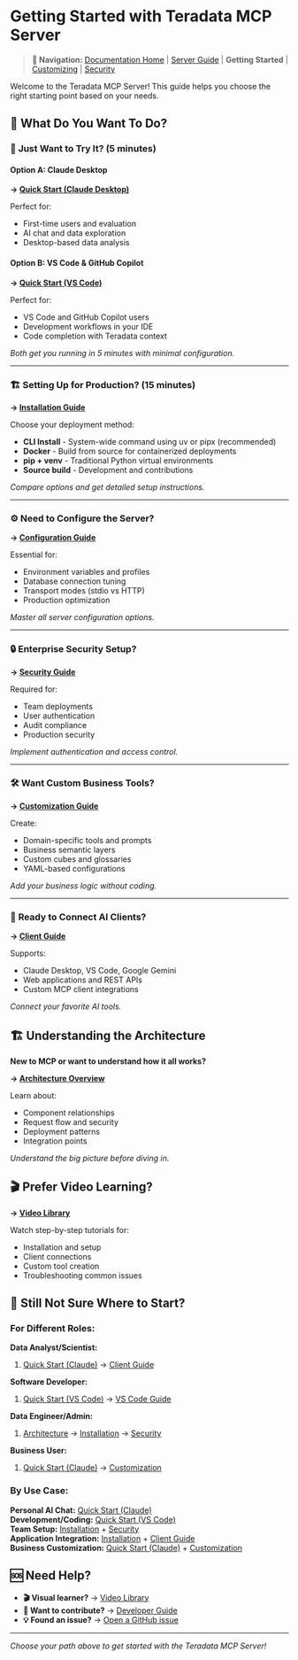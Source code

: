 # Getting Started with Teradata MCP Server

> **📍 Navigation:** [Documentation Home](../README.md) | [Server Guide](../README.md#-server-guide) | **Getting Started** | [Customizing](CUSTOMIZING.md) | [Security](SECURITY.md)

Welcome to the Teradata MCP Server! This guide helps you choose the right starting point based on your needs.

## 🎯 What Do You Want To Do?

### 🚀 **Just Want to Try It? (5 minutes)**

#### **Option A: Claude Desktop**
**→ [Quick Start (Claude Desktop)](QUICK_START.md)**

Perfect for:
- First-time users and evaluation
- AI chat and data exploration
- Desktop-based data analysis

#### **Option B: VS Code & GitHub Copilot**  
**→ [Quick Start (VS Code)](QUICK_START_HTTP.md)**

Perfect for:
- VS Code and GitHub Copilot users
- Development workflows in your IDE
- Code completion with Teradata context

*Both get you running in 5 minutes with minimal configuration.*

---

### 🏗 **Setting Up for Production? (15 minutes)**  
**→ [Installation Guide](INSTALLATION.md)**

Choose your deployment method:
- **CLI Install** - System-wide command using uv or pipx (recommended)
- **Docker** - Build from source for containerized deployments  
- **pip + venv** - Traditional Python virtual environments
- **Source build** - Development and contributions

*Compare options and get detailed setup instructions.*

---

### ⚙️ **Need to Configure the Server?**
**→ [Configuration Guide](CONFIGURATION.md)**

Essential for:
- Environment variables and profiles
- Database connection tuning
- Transport modes (stdio vs HTTP)
- Production optimization

*Master all server configuration options.*

---

### 🔒 **Enterprise Security Setup?**
**→ [Security Guide](SECURITY.md)**

Required for:
- Team deployments
- User authentication
- Audit compliance
- Production security

*Implement authentication and access control.*

---

### 🛠 **Want Custom Business Tools?**
**→ [Customization Guide](CUSTOMIZING.md)**

Create:
- Domain-specific tools and prompts
- Business semantic layers
- Custom cubes and glossaries
- YAML-based configurations

*Add your business logic without coding.*

---

### 👥 **Ready to Connect AI Clients?**
**→ [Client Guide](../client_guide/CLIENT_GUIDE.md)**

Supports:
- Claude Desktop, VS Code, Google Gemini
- Web applications and REST APIs
- Custom MCP client integrations

*Connect your favorite AI tools.*

## 🏗 Understanding the Architecture

**New to MCP or want to understand how it all works?**

**→ [Architecture Overview](ARCHITECTURE.md)**

Learn about:
- Component relationships
- Request flow and security
- Deployment patterns
- Integration points

*Understand the big picture before diving in.*

## 🎬 Prefer Video Learning?

**→ [Video Library](../VIDEO_LIBRARY.md)**

Watch step-by-step tutorials for:
- Installation and setup
- Client connections
- Custom tool creation
- Troubleshooting common issues

## 🤔 Still Not Sure Where to Start?

### For Different Roles:

**Data Analyst/Scientist:**
1. [Quick Start (Claude)](QUICK_START.md) → [Client Guide](../client_guide/CLIENT_GUIDE.md)

**Software Developer:**
1. [Quick Start (VS Code)](QUICK_START_HTTP.md) → [VS Code Guide](../client_guide/Visual_Studio_Code.md)

**Data Engineer/Admin:**  
1. [Architecture](ARCHITECTURE.md) → [Installation](INSTALLATION.md) → [Security](SECURITY.md)

**Business User:**
1. [Quick Start (Claude)](QUICK_START.md) → [Customization](CUSTOMIZING.md)

### By Use Case:

**Personal AI Chat:** [Quick Start (Claude)](QUICK_START.md)  
**Development/Coding:** [Quick Start (VS Code)](QUICK_START_HTTP.md)  
**Team Setup:** [Installation](INSTALLATION.md) + [Security](SECURITY.md)  
**Application Integration:** [Installation](INSTALLATION.md) + [Client Guide](../client_guide/CLIENT_GUIDE.md)  
**Business Customization:** [Quick Start (Claude)](QUICK_START.md) + [Customization](CUSTOMIZING.md)

## 🆘 Need Help?

- **🎬 Visual learner?** → [Video Library](../VIDEO_LIBRARY.md)
- **🤝 Want to contribute?** → [Developer Guide](../developer_guide/DEVELOPER_GUIDE.md)  
- **💡 Found an issue?** → [Open a GitHub issue](https://github.com/Teradata/teradata-mcp-server/issues)

---
*Choose your path above to get started with the Teradata MCP Server!*